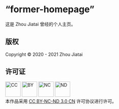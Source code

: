 # “former-homepage”
这是 Zhou Jiatai 曾经的个人主页。
## 版权
Copyright &copy; 2020 - 2021 Zhou Jiatai  
## 许可证
[<img src="https://mirrors.creativecommons.org/presskit/icons/cc.png" alt="CC" width="48" />](http://creativecommons.org/licenses/by-nc-nd/3.0/cn/) [<img src="https://mirrors.creativecommons.org/presskit/icons/by.png" alt="BY" width="48" />](http://creativecommons.org/licenses/by-nc-nd/3.0/cn/) [<img src="https://mirrors.creativecommons.org/presskit/icons/nc-jp.png" alt="NC" width="48" />](http://creativecommons.org/licenses/by-nc-nd/3.0/cn/) [<img src="https://mirrors.creativecommons.org/presskit/icons/nd.png" alt="ND" width="48" />](http://creativecommons.org/licenses/by-nc-nd/3.0/cn/)  
本作品采用 [CC BY-NC-ND 3.0 CN](http://creativecommons.org/licenses/by-nc-nd/3.0/cn/) 许可协议进行许可。
